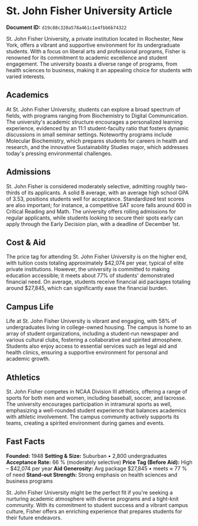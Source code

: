 # St. John Fisher University Article

**Document ID:** `d19c88c320a578a461c1e4fbb6b74322`

St. John Fisher University, a private institution located in Rochester, New York, offers a vibrant and supportive environment for its undergraduate students. With a focus on liberal arts and professional programs, Fisher is renowned for its commitment to academic excellence and student engagement. The university boasts a diverse range of programs, from health sciences to business, making it an appealing choice for students with varied interests.

## Academics
At St. John Fisher University, students can explore a broad spectrum of fields, with programs ranging from Biochemistry to Digital Communication. The university's academic structure encourages a personalized learning experience, evidenced by an 11:1 student-faculty ratio that fosters dynamic discussions in small seminar settings. Noteworthy programs include Molecular Biochemistry, which prepares students for careers in health and research, and the innovative Sustainability Studies major, which addresses today's pressing environmental challenges.

## Admissions
St. John Fisher is considered moderately selective, admitting roughly two-thirds of its applicants. A solid B average, with an average high school GPA of 3.53, positions students well for acceptance. Standardized test scores are also important; for instance, a competitive SAT score falls around 600 in Critical Reading and Math. The university offers rolling admissions for regular applicants, while students looking to secure their spots early can apply through the Early Decision plan, with a deadline of December 1st.

## Cost & Aid
The price tag for attending St. John Fisher University is on the higher end, with tuition costs totaling approximately $42,074 per year, typical of elite private institutions. However, the university is committed to making education accessible; it meets about 77% of students' demonstrated financial need. On average, students receive financial aid packages totaling around $27,845, which can significantly ease the financial burden.

## Campus Life
Life at St. John Fisher University is vibrant and engaging, with 58% of undergraduates living in college-owned housing. The campus is home to an array of student organizations, including a student-run newspaper and various cultural clubs, fostering a collaborative and spirited atmosphere. Students also enjoy access to essential services such as legal aid and health clinics, ensuring a supportive environment for personal and academic growth.

## Athletics
St. John Fisher competes in NCAA Division III athletics, offering a range of sports for both men and women, including baseball, soccer, and lacrosse. The university encourages participation in intramural sports as well, emphasizing a well-rounded student experience that balances academics with athletic involvement. The campus community actively supports its teams, creating a spirited environment during games and events.

## Fast Facts
**Founded:** 1948
**Setting & Size:** Suburban • 2,800 undergraduates
**Acceptance Rate:** 66 % (moderately selective)
**Price Tag (Before Aid):** High – $42,074 per year
**Aid Generosity:** Avg package $27,845 • meets ≈ 77 % of need
**Stand-out Strength:** Strong emphasis on health sciences and business programs

St. John Fisher University might be the perfect fit if you're seeking a nurturing academic atmosphere with diverse programs and a tight-knit community. With its commitment to student success and a vibrant campus culture, Fisher offers an enriching experience that prepares students for their future endeavors.
